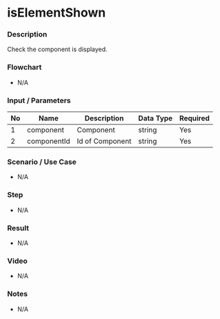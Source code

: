 # isElementShown

### Description

Check the component is displayed.

### Flowchart

- N/A

### Input / Parameters

| No | Name | Description | Data Type | Required |
| ------ | ------ | ------ |------ | ------ |
| 1 | component | Component | string | Yes |
| 2 | componentId | Id of Component | string | Yes | 

### Scenario / Use Case

- N/A

### Step

- N/A

### Result

- N/A

### Video

- N/A

### Notes

- N/A